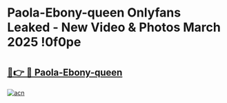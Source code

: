 # Paola-Ebony-queen Onlyfans Leaked - New Video & Photos March 2025 !0f0pe

# <h2><a href="https://18gb7i.iuczelnia.edu.pl?title=Paola-Ebony-queen&ref=0f0pe">🔗👉 🔴 Paola-Ebony-queen</a></h2>

[![acn](https://github.com/user-attachments/assets/0f9c940e-d8b0-45ae-aac7-cd30a18b3e1c)](https://18gb7i.iuczelnia.edu.pl?title=Paola-Ebony-queen&ref=0f0pe)

